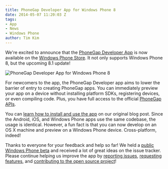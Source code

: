 ```yaml
---
title: PhoneGap Developer App for Windows Phone 8
date: 2014-05-07 11:20:03 Z
tags:
- App
- News
- Windows Phone
author: Tim Kim
---
```


We're excited to announce that the [PhoneGap Developer App][1] is now
available on the [Windows Phone Store][2]. It not only supports Windows Phone 8,
but the upcoming 8.1 update!

![PhoneGap Developer App for Windows Phone 8](/blog/uploads/2014-05/phonegap-app-developer-wp8.png)

For newcomers to the app, the PhoneGap Developer app aims to lower the barrier of entry to creating PhoneGap apps. You can immediately preview your app on a device without installing platform SDKs, registering devices, or even compiling code. Plus, you have full access to the official [PhoneGap APIs][3].

You can [learn how to install and use the app][4] on
our original blog post. Since the Android, iOS, and Windows Phone apps use the same codebase, the usage is identical. However, a fun fact is that you can now develop on an OS X machine and preview on a Windows Phone device. Cross-platform, indeed!

Thanks to everyone for your feedback and help so far! We held a
[public Windows Phone beta][7] and received a lot of great ideas on the
issue tracker. Please continue helping us improve the app by [reporting issues][6],
[requesting features][6], and [contributing to the open source project][5]!

[1]: http://app.phonegap.com/
[2]: http://www.windowsphone.com/s?appid=5c6a2d1e-4fad-4bf8-aaf7-71380cc84fe3
[3]: https://phonegap.com/about/feature/
[4]: https://phonegap.com/blog/2014/04/23/phonegap-developer-app/
[5]: https://github.com/phonegap/phonegap-app-developer
[6]: https://github.com/phonegap/phonegap-app-developer/issues
[7]: https://github.com/phonegap/phonegap-app-developer/issues/111
